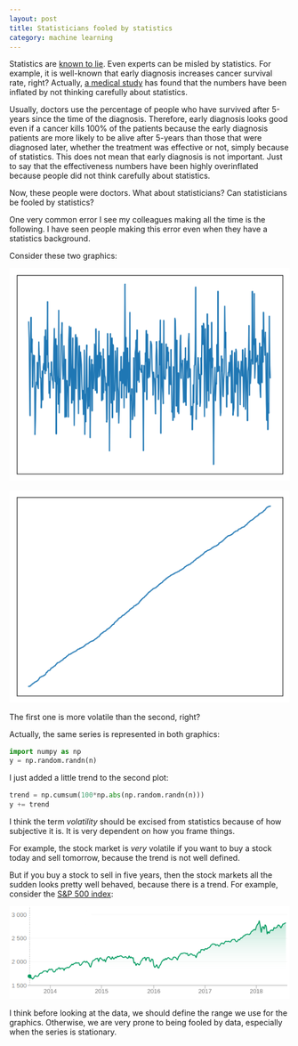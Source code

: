 ```yaml
---
layout: post
title: Statisticians fooled by statistics
category: machine learning
---
```


Statistics are [known to lie](http://www.tylervigen.com/spurious-correlations). Even experts can be misled by statistics. For example, it is well-known that early diagnosis increases cancer survival rate, right? Actually, [a medical study](https://www.ncbi.nlm.nih.gov/pubmed/10865276) has found that the numbers have been inflated by not thinking carefully about statistics.

Usually, doctors use the percentage of people who have survived after 5-years since the time of the diagnosis. Therefore, early diagnosis looks good even if a cancer kills 100% of the patients because the early diagnosis patients are more likely to be alive after 5-years than those that were diagnosed later, whether the treatment was effective or not, simply because of statistics. This does not mean that early diagnosis is not important. Just to say that the effectiveness numbers have been highly overinflated because people did not think carefully about statistics.

Now, these people were doctors. What about statisticians? Can statisticians be fooled by statistics?

One very common error I see my colleagues making all the time is the following. I have seen people making this error even when they have a statistics background.

Consider these two graphics:

![Figure 1](/img/2018-08/y1.png)

![Figure 2](/img/2018-08/y2.png)

The first one is more volatile than the second, right?

Actually, the same series is represented in both graphics:

```python
import numpy as np
y = np.random.randn(n)
```

I just added a little trend to the second plot:

```python
trend = np.cumsum(100*np.abs(np.random.randn(n)))
y += trend
```

I think the term *volatility* should be excised from statistics because of how subjective it is. It is very dependent on how you frame things.

For example, the stock market is *very* volatile if you want to buy a stock today and sell tomorrow, because the trend is not well defined.

But if you buy a stock to sell in five years, then the stock markets all the sudden looks pretty well behaved, because there is a trend. For example, consider the [S&P 500 index](https://www.google.com/search?tbm=fin&q=INDEXCBOE:+.INX&stick=H4sIAAAAAAAAAONgecRowi3w8sc9YSntSWtOXmNU5eIKzsgvd80rySypFBLnYoOyeKW4uTj1c_UNDM0qi4t5AEZhN345AAAA&sa=X&ved=0ahUKEwiA6tHpg9bcAhVIzoUKHSOeCxsQ0uIBCGgwBA&biw=1865&bih=990#scso=uid_XP1mW4rfEOmNlwT-nI-ADg_5:0):

![Stock market](/img/2018-08/stock.png)

I think before looking at the data, we should define the range we use for the graphics. Otherwise, we are very prone to being fooled by data, especially when the series is stationary.
